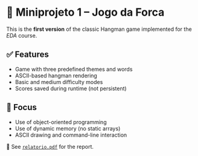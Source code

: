 # 🧩 Miniprojeto 1 – Jogo da Forca

This is the **first version** of the classic Hangman game implemented for the *EDA* course.

## ✅ Features

- Game with three predefined themes and words
- ASCII-based hangman rendering
- Basic and medium difficulty modes
- Scores saved during runtime (not persistent)

## 🧠 Focus

- Use of object-oriented programming
- Use of dynamic memory (no static arrays)
- ASCII drawing and command-line interaction

📄 See [`relatorio.pdf`](./relatorio.pdf) for the report.
